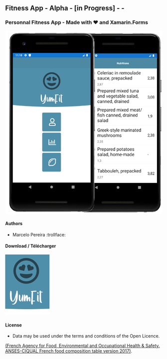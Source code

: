 ##  Fitness App - Alpha - [in Progress] - -

### Personnal Fitness App - Made with :heart: and Xamarin.Forms



![alt text](https://github.com/marceloeatworld/EzFit/blob/master/screentest.jpg)


#### Authors
 - Marcelo Pereira :trollface:
 
#### Download / Télécharger

[![Image](https://github.com/marceloeatworld/EzFit/blob/master/click.png)](https://aitek.tech/aitfit.apk "APK File")

#### License
 - Data may be used under the terms and conditions of the Open Licence.
 
 [(French Agency for Food, Environmental and Occupational Health & Safety. ANSES-CIQUAL French food composition table version 2017)](https://www.etalab.gouv.fr/wp-content/uploads/2017/04/ETALAB-Licence-Ouverte-v2.0.pdf).



